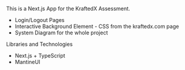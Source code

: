 This is a Next.js App for the KraftedX Assessment.
- Login/Logout Pages
- Interactive Background Element - CSS from the kraftedx.com page
- System Diagram for the whole project

Libraries and Technologies
- Next.js + TypeScript
- MantineUI